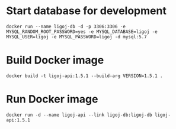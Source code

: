 # Start database for development
```
docker run --name ligoj-db -d -p 3306:3306 -e MYSQL_RANDOM_ROOT_PASSWORD=yes -e MYSQL_DATABASE=ligoj -e MYSQL_USER=ligoj -e MYSQL_PASSWORD=ligoj -d mysql:5.7
```
# Build Docker image
```
docker build -t ligoj-api:1.5.1 --build-arg VERSION=1.5.1 .
```
# Run Docker image
```
docker run -d --name ligoj-api --link ligoj-db:ligoj-db ligoj-api:1.5.1
```
